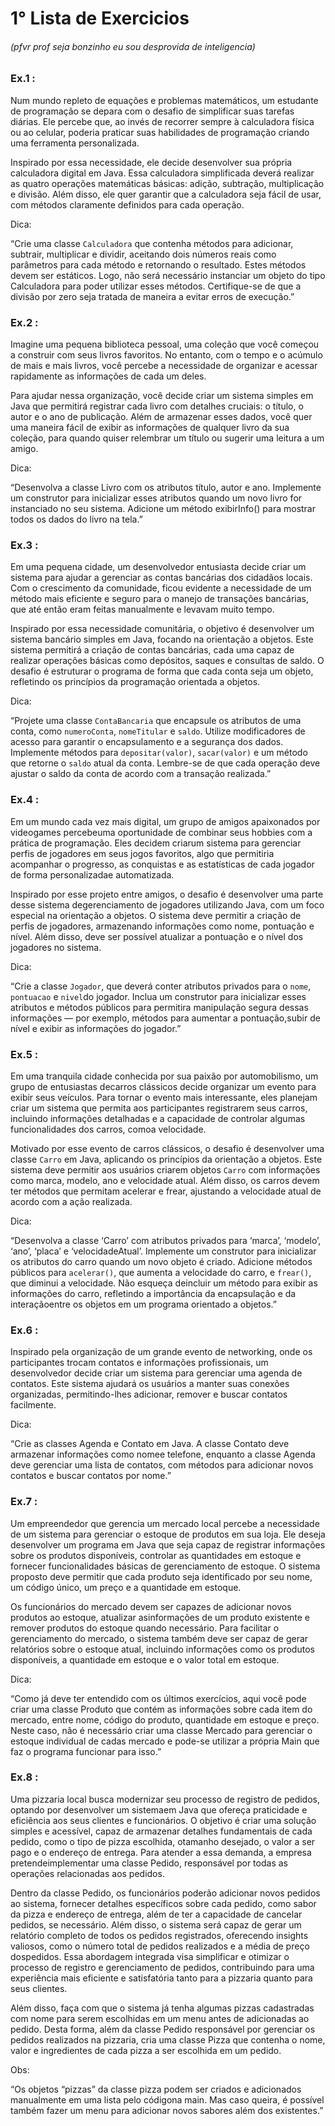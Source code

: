 # 1° Lista de Exercicios 


###### (pfvr prof seja bonzinho eu sou desprovida de inteligencia) 

### Ex.1 : 

Num mundo repleto de equações e problemas matemáticos, um estudante de programação se depara com o desafio de simplificar suas tarefas diárias. Ele percebe que, ao invés de recorrer sempre à calculadora física ou ao celular, poderia praticar suas habilidades de programação criando uma ferramenta personalizada.

Inspirado por essa necessidade, ele decide desenvolver sua própria calculadora digital em Java. Essa calculadora simplificada deverá realizar as quatro operações matemáticas básicas: adição, subtração, multiplicação e divisão. Além disso, ele quer garantir que a calculadora seja fácil de usar, com métodos claramente definidos para cada operação.

Dica:

“Crie uma classe `Calculadora` que contenha métodos para adicionar, subtrair, multiplicar e dividir, aceitando dois números reais como parâmetros para cada método e retornando o resultado. Estes métodos devem ser estáticos. Logo, não será necessário instanciar um objeto do tipo Calculadora para poder utilizar esses métodos. Certifique-se de que a divisão por zero seja tratada de maneira a evitar erros de execução.”

### Ex.2 :

Imagine uma pequena biblioteca pessoal, uma coleção que você começou a construir com seus livros favoritos. No entanto, com o tempo e o acúmulo de mais e mais livros, você percebe a necessidade de organizar e acessar rapidamente as informações de cada um deles. 

Para ajudar nessa organização, você decide criar um sistema simples em Java que permitirá registrar cada livro com detalhes cruciais: o título, o autor e o ano de publicação. Além de armazenar esses dados, você quer uma maneira fácil de exibir as informações de qualquer livro da sua coleção, para quando quiser relembrar um título ou sugerir uma leitura a um amigo. 

Dica:

“Desenvolva a classe Livro com os atributos título, autor e ano. Implemente um construtor para inicializar esses atributos quando um novo livro for instanciado no seu sistema. Adicione um método exibirInfo() para mostrar todos os dados do livro na tela.”

### Ex.3 : 

Em uma pequena cidade, um desenvolvedor entusiasta decide criar um sistema para ajudar a gerenciar as contas bancárias dos cidadãos locais. Com o crescimento da comunidade, ficou evidente a necessidade de um método mais eficiente e seguro para o manejo de transações bancárias, que até então eram feitas manualmente e levavam muito tempo.

Inspirado por essa necessidade comunitária, o objetivo é desenvolver um sistema bancário simples em Java, focando na orientação a objetos. Este sistema permitirá a criação de contas bancárias, cada uma capaz de realizar operações básicas como depósitos, saques e consultas de saldo. O desafio é estruturar o programa de forma que cada conta seja um objeto, refletindo os princípios da programação orientada a objetos.

Dica:

“Projete uma classe `ContaBancaria` que encapsule os atributos de uma conta, como `numeroConta`, `nomeTitular` e `saldo`. Utilize modificadores de acesso para garantir o encapsulamento e a segurança dos dados. Implemente métodos para `depositar(valor)`, `sacar(valor)` e um método que retorne o `saldo` atual da conta. Lembre-se de que cada operação deve ajustar o saldo da conta de acordo com a transação realizada.”

### Ex.4 :

Em um mundo cada vez mais digital, um grupo de amigos apaixonados por videogames percebeuma oportunidade de combinar seus hobbies com a prática de programação. Eles decidem criarum sistema para gerenciar perfis de jogadores em seus jogos favoritos, algo que permitiria acompanhar o progresso, as conquistas e as estatísticas de cada jogador de forma personalizadae automatizada. 

Inspirado por esse projeto entre amigos, o desafio é desenvolver uma parte desse sistema degerenciamento de jogadores utilizando Java, com um foco especial na orientação a objetos. O sistema deve permitir a criação de perfis de jogadores, armazenando informações como nome, pontuação e nível. Além disso, deve ser possível atualizar a pontuação e o nível dos jogadores no sistema.

Dica:

“Crie a classe `Jogador`, que deverá conter atributos privados para o `nome`, `pontuacao` e `nivel`do jogador. Inclua um construtor para inicializar esses atributos e métodos públicos para permitira manipulação segura dessas informações — por exemplo, métodos para aumentar a pontuação,subir de nível e exibir as informações do jogador.”

### Ex.5 :

Em uma tranquila cidade conhecida por sua paixão por automobilismo, um grupo de entusiastas decarros clássicos decide organizar um evento para exibir seus veículos. Para tornar o evento mais interessante, eles planejam criar um sistema que permita aos participantes registrarem seus carros, incluindo informações detalhadas e a capacidade de controlar algumas funcionalidades dos carros, comoa velocidade. 

Motivado por esse evento de carros clássicos, o desafio é desenvolver uma classe `Carro` em Java, aplicando os princípios da orientação a objetos. Este sistema deve permitir aos usuários criarem objetos `Carro` com informações como marca, modelo, ano e velocidade atual. Além disso, os carros devem ter métodos que permitam acelerar e frear, ajustando a velocidade atual de acordo com a ação realizada.

Dica:

“Desenvolva a classe ‘Carro’ com atributos privados para ‘marca’, ‘modelo’, ‘ano’, ‘placa’ e ‘velocidadeAtual’. Implemente um construtor para inicializar os atributos do carro quando um novo objeto é criado. Adicione métodos públicos para `acelerar()`, que aumenta a velocidade do carro, e `frear()`, que diminui a velocidade. Não esqueça deincluir um método para exibir as informações do carro, refletindo a importância da encapsulação e da interaçãoentre os objetos em um programa orientado a objetos.”

### Ex.6 :

Inspirado pela organização de um grande evento de networking, onde os participantes trocam contatos e informações profissionais, um desenvolvedor decide criar um sistema para gerenciar uma agenda de contatos. Este sistema ajudará os usuários a manter suas conexões organizadas, permitindo-lhes adicionar, remover e buscar contatos facilmente.

Dica:

“Crie as classes Agenda e Contato em Java. A classe Contato deve armazenar informações como nomee telefone, enquanto a classe Agenda deve gerenciar uma lista de contatos, com métodos para adicionar novos contatos e buscar contatos por nome.”

### Ex.7 :

Um empreendedor que gerencia um mercado local percebe a necessidade de um sistema para gerenciar o estoque de produtos em sua loja. Ele deseja desenvolver um programa em Java que seja capaz de registrar informações sobre os produtos disponíveis, controlar as quantidades em estoque e fornecer funcionalidades básicas de gerenciamento de estoque. O sistema proposto deve permitir que cada produto seja identificado por seu nome, um código único, um preço e a quantidade em estoque. 

Os funcionários do mercado devem ser capazes de adicionar novos produtos ao estoque, atualizar asinformações de um produto existente e remover produtos do estoque quando necessário. Para facilitar o gerenciamento do mercado, o sistema também deve ser capaz de gerar relatórios sobre o estoque atual, incluindo informações como os produtos disponíveis, a quantidade em estoque e o valor total em estoque.

Dica:

“Como já deve ter entendido com os últimos exercícios, aqui você pode criar uma classe Produto que contém as informações sobre cada item do mercado, entre nome, código do produto, quantidade em estoque e preço. Neste caso, não é necessário criar uma classe Mercado para gerenciar o estoque individual de cadas mercado e pode-se utilizar a própria Main que faz o programa funcionar para isso.”

### Ex.8 :

Uma pizzaria local busca modernizar seu processo de registro de pedidos, optando por desenvolver um sistemaem Java que ofereça praticidade e eficiência aos seus clientes e funcionários. O objetivo é criar uma solução simples e acessível, capaz de armazenar detalhes fundamentais de cada pedido, como o tipo de pizza escolhida, otamanho desejado, o valor a ser pago e o endereço de entrega. Para atender a essa demanda, a empresa pretendeimplementar uma classe Pedido, responsável por todas as operações relacionadas aos pedidos. 

Dentro da classe Pedido, os funcionários poderão adicionar novos pedidos ao sistema, fornecer detalhes específicos sobre cada pedido, como sabor da pizza e endereço de entrega, além de ter a capacidade de cancelar pedidos, se necessário. Além disso, o sistema será capaz de gerar um relatório completo de todos os pedidos registrados, oferecendo insights valiosos, como o número total de pedidos realizados e a média de preço dospedidos. Essa abordagem integrada visa simplificar e otimizar o processo de registro e gerenciamento de pedidos, contribuindo para uma experiência mais eficiente e satisfatória tanto para a pizzaria quanto para seus clientes. 

Além disso, faça com que o sistema já tenha algumas pizzas cadastradas com nome para serem escolhidas em um menu antes de adicionadas ao pedido. Desta forma, além da classe Pedido responsável por gerenciar os pedidos realizados na pizzaria, cria uma classe Pizza que contenha o nome, valor e ingredientes de cada pizza a ser escolhida em um pedido.

Obs:

“Os objetos “pizzas” da classe pizza podem ser criados e adicionados manualmente em uma lista pelo códigona main. Mas caso queira, é possível também fazer um menu para adicionar novos sabores além dos existentes.”
